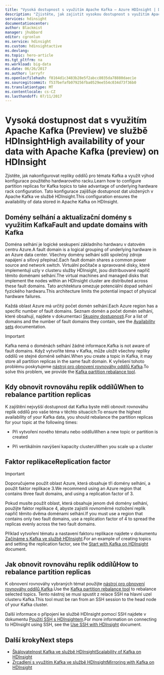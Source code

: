 ```yaml
---
title: "Vysoká dostupnost s využitím Apache Kafka – Azure HDInsight | Dokumentace Microsoftu"
description: "Zjistěte, jak zajistit vysokou dostupnost s využitím Apache Kafka ve službě Azure HDInsight. Naučte se obnovit rovnováhu replik oddílů v Kafka, aby byly v různých doménách selhání v rámci oblasti Azure, která obsahuje HDInsight."
services: hdinsight
documentationcenter: 
author: Blackmist
manager: jhubbard
editor: cgronlun
ms.service: hdinsight
ms.custom: hdinsightactive
ms.devlang: 
ms.topic: hero-article
ms.tgt_pltfrm: na
ms.workload: big-data
ms.date: 06/26/2017
ms.author: larryfr
ms.openlocfilehash: f8164d1c3483b28e5f2abcc8035da78880daec1e
ms.sourcegitcommit: f537befafb079256fba0529ee554c034d73f36b0
ms.translationtype: MT
ms.contentlocale: cs-CZ
ms.lasthandoff: 07/11/2017
---
```

# <a name="high-availability-of-your-data-with-apache-kafka-preview-on-hdinsight"></a><span data-ttu-id="ecc69-104">Vysoká dostupnost dat s využitím Apache Kafka (Preview) ve službě HDInsight</span><span class="sxs-lookup"><span data-stu-id="ecc69-104">High availability of your data with Apache Kafka (preview) on HDInsight</span></span>

<span data-ttu-id="ecc69-105">Zjistěte, jak nakonfigurovat repliky oddílů pro témata Kafka a využít výhod konfigurace použitého hardwarového racku.</span><span class="sxs-lookup"><span data-stu-id="ecc69-105">Learn how to configure partition replicas for Kafka topics to take advantage of underlying hardware rack configuration.</span></span> <span data-ttu-id="ecc69-106">Tato konfigurace zajišťuje dostupnost dat uložených v Apache Kafka ve službě HDInsight.</span><span class="sxs-lookup"><span data-stu-id="ecc69-106">This configuration ensures the availability of data stored in Apache Kafka on HDInsight.</span></span>

## <a name="fault-and-update-domains-with-kafka"></a><span data-ttu-id="ecc69-107">Domény selhání a aktualizační domény s využitím Kafka</span><span class="sxs-lookup"><span data-stu-id="ecc69-107">Fault and update domains with Kafka</span></span>

<span data-ttu-id="ecc69-108">Doména selhání je logické seskupení základního hardwaru v datovém centru Azure.</span><span class="sxs-lookup"><span data-stu-id="ecc69-108">A fault domain is a logical grouping of underlying hardware in an Azure data center.</span></span> <span data-ttu-id="ecc69-109">Všechny domény selhání sdílí společný zdroje napájení a síťový přepínač.</span><span class="sxs-lookup"><span data-stu-id="ecc69-109">Each fault domain shares a common power source and network switch.</span></span> <span data-ttu-id="ecc69-110">Virtuální počítače a spravované disky, které implementují uzly v clusteru služby HDInsight, jsou distribuované napříč těmito doménami selhání.</span><span class="sxs-lookup"><span data-stu-id="ecc69-110">The virtual machines and managed disks that implement the nodes within an HDInsight cluster are distributed across these fault domains.</span></span> <span data-ttu-id="ecc69-111">Tato architektura omezuje potenciální dopad selhání fyzického hardwaru.</span><span class="sxs-lookup"><span data-stu-id="ecc69-111">This architecture limits the potential impact of physical hardware failures.</span></span>

<span data-ttu-id="ecc69-112">Každá oblast Azure má určitý počet domén selhání.</span><span class="sxs-lookup"><span data-stu-id="ecc69-112">Each Azure region has a specific number of fault domains.</span></span> <span data-ttu-id="ecc69-113">Seznam domén a počet domén selhání, které obsahují, najdete v dokumentaci [Skupiny dostupnosti](../virtual-machines/linux/regions-and-availability.md#availability-sets).</span><span class="sxs-lookup"><span data-stu-id="ecc69-113">For a list of domains and the number of fault domains they contain, see the [Availability sets](../virtual-machines/linux/regions-and-availability.md#availability-sets) documentation.</span></span>

> [!IMPORTANT]
> <span data-ttu-id="ecc69-114">Kafka nemá o doménách selhání žádné informace.</span><span class="sxs-lookup"><span data-stu-id="ecc69-114">Kafka is not aware of fault domains.</span></span> <span data-ttu-id="ecc69-115">Když vytvoříte téma v Kafka, může uložit všechny repliky oddílů ve stejné doméně selhání.</span><span class="sxs-lookup"><span data-stu-id="ecc69-115">When you create a topic in Kafka, it may store all partition replicas in the same fault domain.</span></span> <span data-ttu-id="ecc69-116">K vyřešení tohoto problému poskytujeme [nástroj pro obnovení rovnováhy oddílů Kafka](https://github.com/hdinsight/hdinsight-kafka-tools).</span><span class="sxs-lookup"><span data-stu-id="ecc69-116">To solve this problem, we provide the [Kafka partition rebalance tool](https://github.com/hdinsight/hdinsight-kafka-tools).</span></span>

## <a name="when-to-rebalance-partition-replicas"></a><span data-ttu-id="ecc69-117">Kdy obnovit rovnováhu replik oddílů</span><span class="sxs-lookup"><span data-stu-id="ecc69-117">When to rebalance partition replicas</span></span>

<span data-ttu-id="ecc69-118">K zajištění nejvyšší dostupnost dat Kafka byste měli obnovit rovnováhu replik oddílů pro vaše téma v těchto situacích:</span><span class="sxs-lookup"><span data-stu-id="ecc69-118">To ensure the highest availability of your Kafka data, you should rebalance the partition replicas for your topic at the following times:</span></span>

* <span data-ttu-id="ecc69-119">Při vytvoření nového tématu nebo oddílu</span><span class="sxs-lookup"><span data-stu-id="ecc69-119">When a new topic or partition is created</span></span>

* <span data-ttu-id="ecc69-120">Při vertikálním navýšení kapacity clusteru</span><span class="sxs-lookup"><span data-stu-id="ecc69-120">When you scale up a cluster</span></span>

## <a name="replication-factor"></a><span data-ttu-id="ecc69-121">Faktor replikace</span><span class="sxs-lookup"><span data-stu-id="ecc69-121">Replication factor</span></span>

> [!IMPORTANT]
> <span data-ttu-id="ecc69-122">Doporučujeme použít oblast Azure, která obsahuje tři domény selhání, a použít faktor replikace 3.</span><span class="sxs-lookup"><span data-stu-id="ecc69-122">We recommend using an Azure region that contains three fault domains, and using a replication factor of 3.</span></span>

<span data-ttu-id="ecc69-123">Pokud musíte použít oblast, která obsahuje jenom dvě domény selhání, použijte faktor replikace 4, abyste zajistili rovnoměrné rozložení replik napříč těmito dvěma doménami selhání.</span><span class="sxs-lookup"><span data-stu-id="ecc69-123">If you must use a region that contains only two fault domains, use a replication factor of 4 to spread the replicas evenly across the two fault domains.</span></span>

<span data-ttu-id="ecc69-124">Příklad vytvoření tématu a nastavení faktoru replikace najdete v dokumentu [Začínáme s Kafka ve službě HDInsight](hdinsight-apache-kafka-get-started.md).</span><span class="sxs-lookup"><span data-stu-id="ecc69-124">For an example of creating topics and setting the replication factor, see the [Start with Kafka on HDInsight](hdinsight-apache-kafka-get-started.md) document.</span></span>

## <a name="how-to-rebalance-partition-replicas"></a><span data-ttu-id="ecc69-125">Jak obnovit rovnováhu replik oddílů</span><span class="sxs-lookup"><span data-stu-id="ecc69-125">How to rebalance partition replicas</span></span>

<span data-ttu-id="ecc69-126">K obnovení rovnováhy vybraných témat použijte [nástroj pro obnovení rovnováhy oddílů Kafka](https://github.com/hdinsight/hdinsight-kafka-tools).</span><span class="sxs-lookup"><span data-stu-id="ecc69-126">Use the [Kafka partition rebalance tool](https://github.com/hdinsight/hdinsight-kafka-tools) to rebalance selected topics.</span></span> <span data-ttu-id="ecc69-127">Tento nástroj se musí spustit z relace SSH na hlavní uzel clusteru Kafka.</span><span class="sxs-lookup"><span data-stu-id="ecc69-127">This tool must be ran from an SSH session to the head node of your Kafka cluster.</span></span>

<span data-ttu-id="ecc69-128">Další informace o připojení ke službě HDInsight pomocí SSH najdete v dokumentu [Použití SSH s HDInsightem](hdinsight-hadoop-linux-use-ssh-unix.md).</span><span class="sxs-lookup"><span data-stu-id="ecc69-128">For more information on connecting to HDInsight using SSH, see the [Use SSH with HDInsight](hdinsight-hadoop-linux-use-ssh-unix.md) document.</span></span>

## <a name="next-steps"></a><span data-ttu-id="ecc69-129">Další kroky</span><span class="sxs-lookup"><span data-stu-id="ecc69-129">Next steps</span></span>

* [<span data-ttu-id="ecc69-130">Škálovatelnost Kafka ve službě HDInsight</span><span class="sxs-lookup"><span data-stu-id="ecc69-130">Scalability of Kafka on HDInsight</span></span>](hdinsight-apache-kafka-scalability.md)
* [<span data-ttu-id="ecc69-131">Zrcadlení s využitím Kafka ve službě HDInsight</span><span class="sxs-lookup"><span data-stu-id="ecc69-131">Mirroring with Kafka on HDInsight</span></span>](hdinsight-apache-kafka-mirroring.md)